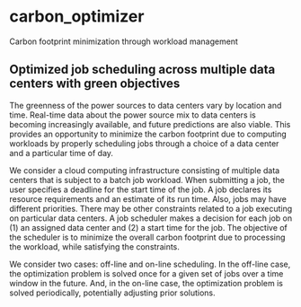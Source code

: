 # carbon_optimizer

Carbon footprint minimization through workload management

## Optimized job scheduling across multiple data centers with green objectives

The greenness of the power sources to data centers vary by location and time. Real-time data about the power source mix to data centers is becoming increasingly available, and future predictions are also viable. This provides an opportunity to minimize the carbon footprint due to computing workloads by properly scheduling jobs through a choice of a data center and a particular time of day.

We consider a cloud computing infrastructure consisting of multiple data centers that is subject to a batch job workload. When submitting a job, the user specifies a deadline for the start time of the job. A job declares its resource requirements and an estimate of its run time. Also, jobs may have different priorities. There may be other constraints related to a job executing on particular data centers. A job scheduler makes a decision for each job on (1) an assigned data center and (2) a start time for the job.
The objective of the scheduler is to minimize the overall carbon footprint due to processing the workload, while satisfying the constraints.

We consider two cases: off-line and on-line scheduling. In the off-line case, the optimization problem is solved once for a given set of jobs over a time window in the future. And, in the on-line case, the optimization problem is solved periodically, potentially adjusting prior solutions.
